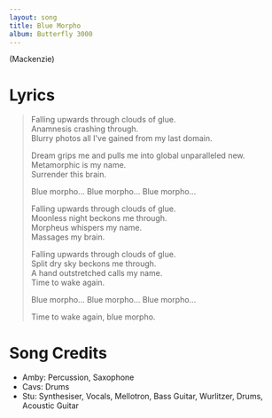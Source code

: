 ```yaml
---
layout: song
title: Blue Morpho
album: Butterfly 3000
---
```


(Mackenzie)

# Lyrics

> Falling upwards through clouds of glue.  
> Anamnesis crashing through.  
> Blurry photos all I've gained from my last domain.  
>  
> Dream grips me and pulls me into global unparalleled new.  
> Metamorphic is my name.  
> Surrender this brain.  
>  
> Blue morpho... Blue morpho... Blue morpho...  
>  
> Falling upwards through clouds of glue.  
> Moonless night beckons me through.  
> Morpheus whispers my name.  
> Massages my brain.  
>  
> Falling upwards through clouds of glue.  
> Split dry sky beckons me through.  
> A hand outstretched calls my name.  
> Time to wake again.  
>  
> Blue morpho... Blue morpho... Blue morpho...  
>  
> Time to wake again, blue morpho.  

# Song Credits

* Amby: Percussion, Saxophone
* Cavs: Drums
* Stu: Synthesiser, Vocals, Mellotron, Bass Guitar, Wurlitzer, Drums, Acoustic Guitar
